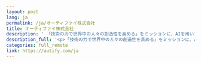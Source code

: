 ```yaml
---
layout: post
lang: ja
permalink: /ja/オーティファイ株式会社
title: オーティファイ株式会社
description: ' 「技術の力で世界中の人々の創造性を高める」をミッションに、AIを用いたWebアプリケーションのE2Eテスト自動化プラットフォーム「Autify」を運営しています。フルリモートワーク、社内公用語は英語、経営陣は全員元エンジニアなど、ユニークな組織で開発を進めています。会社紹介資料もぜひご覧ください。 '
description_full: '<p>「技術の力で世界中の人々の創造性を高める」をミッションに、AIを用いたWebアプリケーションのE2Eテスト自動化プラットフォーム「Autify」を運営しています。フルリモートワーク、社内公用語は英語、経営陣は全員元エンジニアなど、ユニークな組織で開発を進めています。<a href="https://speakerdeck.com/autifyhq/autify-company-deck">会社紹介資料</a>もぜひご覧ください。</p>'
categories: full_remote
link: https://autify.com/ja
---
```

